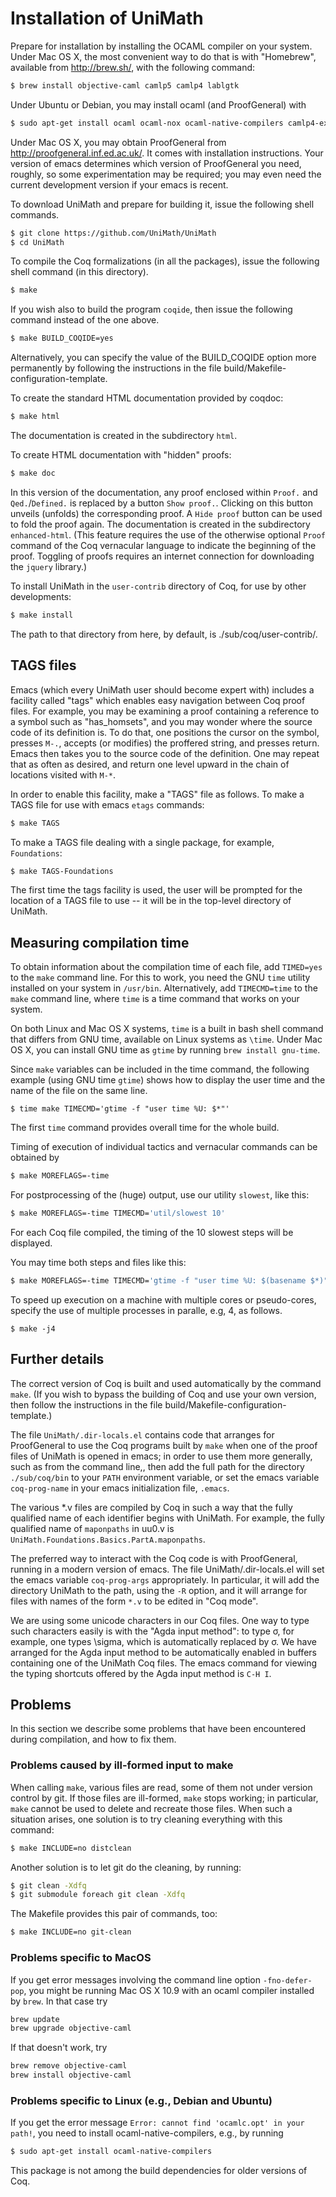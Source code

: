 Installation of UniMath
=======================

Prepare for installation by installing the OCAML compiler on your system.
Under Mac OS X, the most convenient way to do that is with "Homebrew",
available from http://brew.sh/, with the following command:

```bash
$ brew install objective-caml camlp5 camlp4 lablgtk
```

Under Ubuntu or Debian, you may install ocaml (and ProofGeneral) with

```bash
$ sudo apt-get install ocaml ocaml-nox ocaml-native-compilers camlp4-extra proofgeneral proofgeneral-doc libgtk2.0 libgtksourceview2.0
```

Under Mac OS X, you may obtain ProofGeneral from http://proofgeneral.inf.ed.ac.uk/.
It comes with installation instructions.  Your version of emacs determines
which version of ProofGeneral you need, roughly, so some experimentation may be
required; you may even need the current development version if your emacs is
recent.

To download UniMath and prepare for building it, issue the following
shell commands.

```bash
$ git clone https://github.com/UniMath/UniMath
$ cd UniMath
```

To compile the Coq formalizations (in all the packages), issue the following
shell command (in this directory).

```bash
$ make
```

If you wish also to build the program ```coqide```, then issue the following
command instead of the one above.

```bash
$ make BUILD_COQIDE=yes
```

Alternatively, you can specify the value of the BUILD_COQIDE option more
permanently by following the instructions in the file
build/Makefile-configuration-template.

To create the standard HTML documentation provided by coqdoc:
```bash
$ make html
```
The documentation is created in the subdirectory ```html```.

To create HTML documentation with "hidden" proofs:
```bash
$ make doc
```
In this version of the documentation, any proof enclosed within ```Proof.``` and ```Qed.```/```Defined.``` is replaced by a button ```Show proof.```.
Clicking on this button unveils (unfolds) the corresponding proof. A ```Hide proof``` button can be used to fold the proof again.
The documentation is created in the subdirectory ```enhanced-html```.
(This feature requires the use of the otherwise optional ```Proof``` command of
the Coq vernacular language to indicate the beginning of the proof.  Toggling
of proofs requires an internet connection for downloading the ```jquery```
library.)

To install UniMath in the ```user-contrib``` directory of Coq, for use by other developments:
```bash
$ make install
```
The path to that directory from here, by default, is ./sub/coq/user-contrib/.

## TAGS files

Emacs (which every UniMath user should become expert with) includes a facility
called "tags" which enables easy navigation between Coq proof files.  For
example, you may be examining a proof containing a reference to a symbol such
as "has_homsets", and you may wonder where the source code of its definition
is.  To do that, one positions the cursor on the symbol, presses ```M-.```,
accepts (or modifies) the proffered string, and presses return.  Emacs then
takes you to the source code of the definition.  One may repeat that as often
as desired, and return one level upward in the chain of locations visited with
```M-*```.

In order to enable this facility, make a "TAGS" file as follows.
To make a TAGS file for use with emacs ```etags``` commands:
```bash
$ make TAGS
```
To make a TAGS file dealing with a single package, for example, ```Foundations```:
```bash
$ make TAGS-Foundations
```

The first time the tags facility is used, the user will be prompted for the
location of a TAGS file to use -- it will be in the top-level directory of
UniMath.

## Measuring compilation time

To obtain information about the compilation time of each file, add
```TIMED=yes``` to the ```make``` command line.  For this to work, you need the
GNU ```time``` utility installed on your system in ```/usr/bin```.  Alternatively,
add ```TIMECMD=time``` to the ```make``` command line, where ```time``` is a
time command that works on your system.

On both Linux and Mac OS X systems, ```time``` is a built in bash shell command
that differs from GNU time, available on Linux systems as ```\time```.  Under
Mac OS X, you can install GNU time as ```gtime``` by running ```brew install
gnu-time```.

Since ```make``` variables can be included in the time command, the following
example (using GNU time ```gtime```) shows how to display the user time and the name of the
file on the same line.
```
$ time make TIMECMD='gtime -f "user time %U: $*"'
```
The first ```time``` command provides overall time for the whole build.

Timing of execution of individual tactics and vernacular commands can be obtained by
```bash
$ make MOREFLAGS=-time
```
For postprocessing of the (huge) output, use our utility ```slowest```, like this:
```bash
$ make MOREFLAGS=-time TIMECMD='util/slowest 10'
```
For each Coq file compiled, the timing of the 10 slowest steps will be displayed.

You may time both steps and files like this:
```bash
$ make MOREFLAGS=-time TIMECMD='gtime -f "user time %U: $(basename $*)" util/slowest 10'
```

To speed up execution on a machine with multiple cores or pseudo-cores, specify
the use of multiple processes in paralle, e.g, 4, as follows.
```
$ make -j4
```

## Further details

The correct version of Coq is built and used automatically by the command
```make```.  (If you wish to bypass the building of Coq and use your own version,
then follow the instructions in the file build/Makefile-configuration-template.)

The file ```UniMath/.dir-locals.el``` contains code that arranges for
ProofGeneral to use the Coq programs built by ```make``` when one of the proof
files of UniMath is opened in emacs; in order to use them more generally, such
as from the command line,, then add the full path for the directory
```./sub/coq/bin``` to your ```PATH``` environment variable, or set the emacs
variable ```coq-prog-name``` in your emacs initialization file, ```.emacs```.

The various *.v files are compiled by Coq in such a way that the fully
qualified name of each identifier begins with UniMath.  For example, the fully
qualified name of ```maponpaths``` in uu0.v is ```UniMath.Foundations.Basics.PartA.maponpaths```.

The preferred way to interact with the Coq code is with ProofGeneral, running
in a modern version of emacs.  The file UniMath/.dir-locals.el will set the
emacs variable ```coq-prog-args``` appropriately.  In particular, it will add the
directory UniMath to the path, using the ```-R``` option, and it will arrange for
files with names of the form ```*.v``` to be edited in "Coq mode".

We are using some unicode characters in our Coq files.  One way to type such
characters easily is with the "Agda input method": to type σ, for example, one
types \sigma, which is automatically replaced by σ.  We have arranged for the
Agda input method to be automatically enabled in buffers containing one of the
UniMath Coq files.  The emacs command for viewing the typing shortcuts offered
by the Agda input method is ```C-H I```.

## Problems

In this section we describe some problems that have been encountered during compilation, and how to fix them.

### Problems caused by ill-formed input to make

When calling ```make```, various files are read, some of them not under version control by git. 
If those files are ill-formed, ```make``` stops working; in particular, ```make``` cannot be used to delete and recreate those files.
When such a situation arises, one solution is to try cleaning everything with this command:
```bash
$ make INCLUDE=no distclean
```
Another solution is to let git do the cleaning, by running:
```bash
$ git clean -Xdfq
$ git submodule foreach git clean -Xdfq
```
The Makefile provides this pair of commands, too:
```bash
$ make INCLUDE=no git-clean
```

### Problems specific to MacOS

If you get error messages involving the command line option ```-fno-defer-pop```, you
might be running Mac OS X 10.9 with an ocaml compiler installed by ```brew```.  In
that case try

```bash
brew update
brew upgrade objective-caml
```

If that doesn't work, try

```bash
brew remove objective-caml
brew install objective-caml
```

### Problems specific to Linux (e.g., Debian and Ubuntu)

If you get the error message ```Error: cannot find 'ocamlc.opt' in your path!```, you need to install ocaml-native-compilers, e.g., by running
```bash
$ sudo apt-get install ocaml-native-compilers
```
This package is not among the build dependencies for older versions of Coq.
